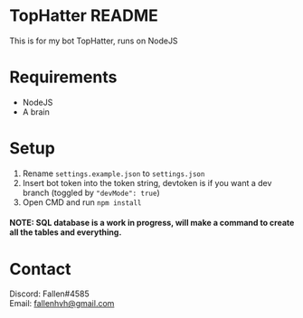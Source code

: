 # TopHatter README
This is for my bot TopHatter, runs on NodeJS

# Requirements
- NodeJS<br>
- A brain<br>

# Setup
1. Rename `settings.example.json` to `settings.json`<br>
2. Insert bot token into the token string, devtoken is if you want a dev branch (toggled by `"devMode": true`)<br>
3. Open CMD and run `npm install`<br>

#### NOTE: SQL database is a work in progress, will make a command to create all the tables and everything.

# Contact
Discord: Fallen#4585<br>
Email: fallenhvh@gmail.com

